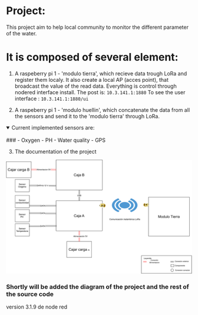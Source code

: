 # Project:
This project aim to help local community to monitor the different parameter of the water.

# It is composed of several element:

1) A raspeberry pi 1 - 'modulo tierra', which recieve data trough LoRa and register them localy.
It also create a local AP (acces point), that broadcast the value of the read data.
Everything is control through nodered interface install.
The post is: `10.3.141.1:1880`
To see the user interface : `10.3.141.1:1880/ui`

2) A raspeberry pi 1 - 'modulo huellin', which concatenate the data from all the sensors and send it to the 'modulo tierra' through LoRa.
<details open>
<summary>
Current implemented sensors are:
</summary> <br />
###
- Oxygen
- PH
- Water quality
- GPS 
</details open>



3) The documentation of the project

![Diagrama general](Doc/Diagrama_general.drawio.svg)



### Shortly will be added the diagram of the project and the rest of the source code

version 3.1.9 de node red